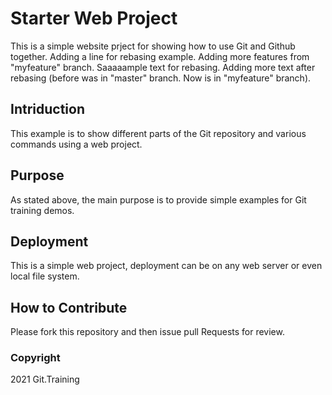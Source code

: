 # Starter Web Project

This is a simple website prject for showing how to use Git and Github together.
Adding a line for rebasing example. Adding more features from "myfeature" branch.
Saaaaample text for rebasing.
Adding more text after rebasing (before was in "master" branch. Now is in "myfeature" branch).
## Intriduction 

This example is to show different parts of the Git repository and various commands using a web project.

## Purpose

As stated above, the main purpose is to provide simple examples for Git training demos.

## Deployment

This is a simple web project, deployment can be on any web server or even local file system.

## How to Contribute

Please fork this repository and then issue pull Requests for review.

### Copyright

2021 Git.Training